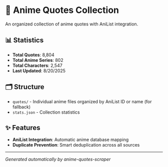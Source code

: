 # 🎌 Anime Quotes Collection

An organized collection of anime quotes with AniList integration.

## 📊 Statistics

- **Total Quotes**: 8,804
- **Total Anime Series**: 802
- **Total Characters**: 2,547
- **Last Updated**: 8/20/2025

## 🗂️ Structure

- `quotes/` - Individual anime files organized by AniList ID or name  (for fallback)
- `stats.json` - Collection statistics

## ✨ Features

- **AniList Integration**: Automatic anime database mapping
- **Duplicate Prevention**: Smart deduplication across all sources

---
*Generated automatically by anime-quotes-scraper*
